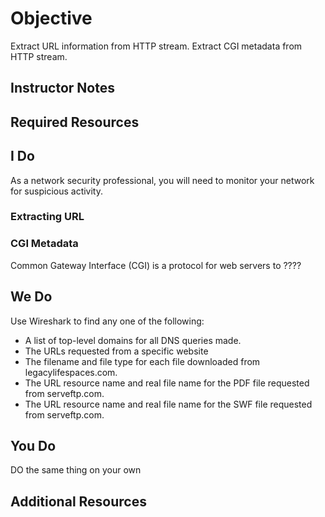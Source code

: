 # Objective
Extract URL information from HTTP stream.
Extract CGI metadata from HTTP stream.

## Instructor Notes

## Required Resources

## I Do
As a network security professional, you will need to monitor your network for suspicious activity. 


### Extracting URL


### CGI Metadata 
Common Gateway Interface (CGI) is a protocol for web servers to ????

## We Do
Use Wireshark to find any one of the following: 
-  A list of top-level domains for all DNS queries made. 
-   The URLs requested from a specific website 
  -   The filename and file type for each file downloaded from legacylifespaces.com.
-   The URL resource name and real file name for the PDF file requested from serveftp.com.
-   The URL resource name and real file name for the SWF file requested from serveftp.com.

## You Do
DO the same thing on your own 

## Additional Resources

<!--stackedit_data:
eyJoaXN0b3J5IjpbMTY2NzIzMjU2NSwxMDA2NDMzMTk1LDEyNT
YzNDI5OSwtNjU2NDY5ODI1XX0=
-->